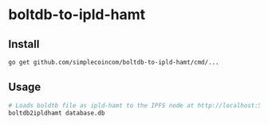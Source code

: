 # boltdb-to-ipld-hamt

## Install

```bash
go get github.com/simplecoincom/boltdb-to-ipld-hamt/cmd/...
```

## Usage

```bash
# Loads boldtb file as ipld-hamt to the IPFS node at http://localhost:5001
boltdb2ipldhamt database.db
```
